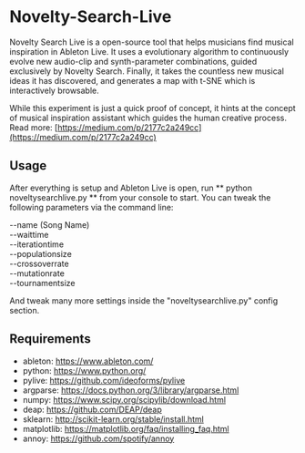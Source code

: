 # Novelty-Search-Live
Novelty Search Live is a open-source tool that helps musicians find musical inspiration in Ableton Live. It uses a evolutionary algorithm to continuously evolve new audio-clip and synth-parameter combinations, guided exclusively by Novelty Search. Finally, it takes the countless new musical ideas it has discovered, and generates a map with t-SNE which is interactively browsable.

While this experiment is just a quick proof of concept, it hints at the concept of musical inspiration assistant which guides the human creative process. Read more: [https://medium.com/p/2177c2a249cc](https://medium.com/p/2177c2a249cc)

## Usage
After everything is setup and Ableton Live is open, run ** python noveltysearchlive.py ** from your console to start.
You can tweak the following parameters via the command line:        

--name (Song Name)           
--waittime        
--iterationtime        
--populationsize       
--crossoverrate       
--mutationrate       
--tournamentsize        

And tweak many more settings inside the "noveltysearchlive.py" config section.

## Requirements
- ableton: https://www.ableton.com/
- python: https://www.python.org/
- pylive: https://github.com/ideoforms/pylive
- argparse: https://docs.python.org/3/library/argparse.html
- numpy: https://www.scipy.org/scipylib/download.html
- deap: https://github.com/DEAP/deap
- sklearn: http://scikit-learn.org/stable/install.html
- matplotlib: https://matplotlib.org/faq/installing_faq.html
- annoy: https://github.com/spotify/annoy
